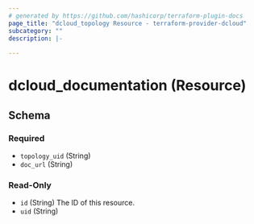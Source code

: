 ```yaml
---
# generated by https://github.com/hashicorp/terraform-plugin-docs
page_title: "dcloud_topology Resource - terraform-provider-dcloud"
subcategory: ""
description: |-
  
---
```


# dcloud_documentation (Resource)



<!-- schema generated by tfplugindocs -->
## Schema

### Required

- `topology_uid` (String)
- `doc_url` (String)

### Read-Only

- `id` (String) The ID of this resource.
- `uid` (String)


